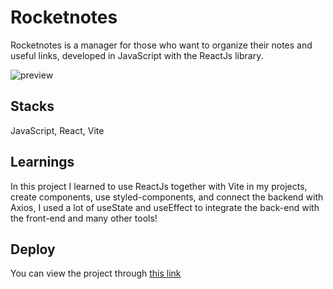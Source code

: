 
# Rocketnotes

Rocketnotes is a manager for those who want to organize their notes and useful links, developed in JavaScript with the ReactJs library.

![preview](https://user-images.githubusercontent.com/111393952/212161627-b01bb835-68ac-40ea-9e84-83f8bd6a76d1.jpg)

## Stacks

JavaScript, React, Vite

## Learnings
In this project I learned to use ReactJs together with Vite in my projects, create components, use styled-components, and connect the backend with Axios, I used a lot of useState and useEffect to integrate the back-end with the front-end and many other tools!

## Deploy
You can view the project through [this link](<https://explorer-stage11-rocketnotes.netlify.app/>)
